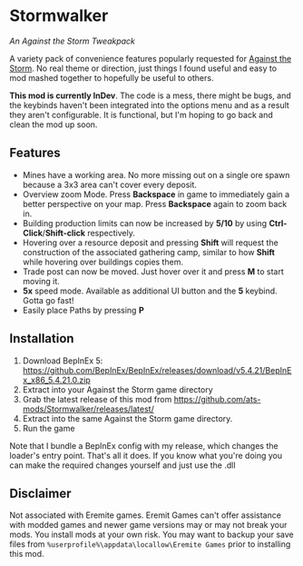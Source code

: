 # Stormwalker
*An Against the Storm Tweakpack*

A variety pack of convenience features popularly requested for [Against the Storm](https://www.gog.com/game/against_the_storm). No real theme or direction, just things I found useful and easy to mod mashed together to hopefully be useful to others.

**This mod is currently InDev**. The code is a mess, there might be bugs, and the keybinds haven't been integrated into the options menu and as a result they aren't configurable. It is functional, but I'm hoping to go back and clean the mod up soon.

## Features

- Mines have a working area. No more missing out on a single ore spawn because a 3x3 area can't cover every deposit.
- Overview zoom Mode. Press **Backspace** in game to immediately gain a better perspective on your map. Press **Backspace** again to zoom back in.
- Building production limits can now be increased by **5/10** by using **Ctrl-Click**/**Shift-click** respectively.
- Hovering over a resource deposit and pressing **Shift** will request the construction of the associated gathering camp, similar to how **Shift** while hovering over buildings copies them.
- Trade post can now be moved. Just hover over it and press **M** to start moving it.
-  **5x** speed mode. Available as additional UI button and the **5** keybind. Gotta go fast!
- Easily place Paths by pressing **P**

## Installation

1. Download BepInEx 5: https://github.com/BepInEx/BepInEx/releases/download/v5.4.21/BepInEx_x86_5.4.21.0.zip
2. Extract into your Against the Storm game directory
3. Grab the latest release of this mod from https://github.com/ats-mods/Stormwalker/releases/latest/
4. Extract into the same Against the Storm game directory.
5. Run the game

Note that I bundle a BepInEx config with my release, which changes the loader's entry point. That's all it does. If you know what you're doing you can make the required changes yourself and just use the .dll


## Disclaimer

Not associated with Eremite games. Eremit Games can't offer assistance with modded games and newer game versions may or may not break your mods. You install mods at your own risk. You may want to backup your save files from `%userprofile%\appdata\locallow\Eremite Games` prior to installing this mod.